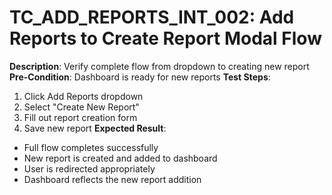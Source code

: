 # TC_ADD_REPORTS_INT_002: Add Reports to Create Report Modal Flow

**Description**: Verify complete flow from dropdown to creating new report
**Pre-Condition**: Dashboard is ready for new reports
**Test Steps**:
1. Click Add Reports dropdown
2. Select "Create New Report"
3. Fill out report creation form
4. Save new report
**Expected Result**:
- Full flow completes successfully
- New report is created and added to dashboard
- User is redirected appropriately
- Dashboard reflects the new report addition